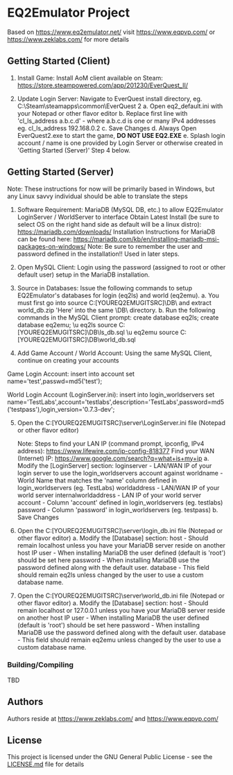 # EQ2Emulator Project

Based on https://www.eq2emulator.net/ visit https://www.eqpvp.com/ or https://www.zeklabs.com/ for more details

## Getting Started (Client)

1. Install Game: Install AoM client available on Steam: https://store.steampowered.com/app/201230/EverQuest_II/

2. Update Login Server: Navigate to EverQuest install directory, eg. C:\Steam\steamapps\common\EverQuest 2
   a. Open eq2_default.ini with your Notepad or other flavor editor
   b. Replace first line with 'cl_ls_address a.b.c.d' - where a.b.c.d is one or many IPv4 addresses
      eg. cl_ls_address 192.168.0.2
   c. Save Changes
   d. Always Open EverQuest2.exe to start the game, **DO NOT USE EQ2.EXE**
   e. Splash login account / name is one provided by Login Server or otherwise created in 'Getting Started (Server)' Step 4 below.

## Getting Started (Server)

Note: These instructions for now will be primarily based in Windows, but any Linux savvy individual should be able to translate the steps

1. Software Requirement: MariaDB (MySQL DB, etc.) to allow EQ2Emulator LoginServer / WorldServer to interface
Obtain Latest Install (be sure to select OS on the right hand side as default will be a linux distro): https://mariadb.com/downloads/
Installation Instructions for MariaDB can be found here: https://mariadb.com/kb/en/installing-mariadb-msi-packages-on-windows/
Note: Be sure to remember the user and password defined in the installation!!  Used in later steps.

2. Open MySQL Client: Login using the password (assigned to root or other default user) setup in the MariaDB installation.


3. Source in Databases: Issue the following commands to setup EQ2Emulator's databases for login (eq2ls) and world (eq2emu).
   a. You must first go into source C:\[YOUREQ2EMUGITSRC]\DB\ and extract world_db.zip 'Here' into the same \DB\ directory.
   b. Run the following commands in the MySQL Client prompt:
create database eq2ls;
create database eq2emu;
\u eq2ls
source C:\[YOUREQ2EMUGITSRC]\DB\ls_db.sql
\u eq2emu
source C:\[YOUREQ2EMUGITSRC]\DB\world_db.sql


4. Add Game Account / World Account: Using the same MySQL Client, continue on creating your accounts

Game Login Account:
insert into account set name='test',passwd=md5('test');

World Login Account (LoginServer.ini):
insert into login_worldservers set name='TestLabs',account='testlabs',description='TestLabs',password=md5('testpass'),login_version='0.7.3-dev';


5. Open the C:\[YOUREQ2EMUGITSRC]\server\LoginServer.ini file (Notepad or other flavor editor)

   Note: Steps to find your LAN IP (command prompt, ipconfig, IPv4 address): https://www.lifewire.com/ip-config-818377
         Find your WAN (Internet) IP: https://www.google.com/search?q=what+is+my+ip
   a. Modify the [LoginServer] section:
      loginserver - LAN/WAN IP of your login server to use the login_worldservers account against
	  worldname - World Name that matches the 'name' column defined in login_worldservers (eg. TestLabs)
	  worldaddress - LAN/WAN IP of your world server
	  internalworldaddress - LAN IP of your world server
	  account - Column 'account' defined in login_worldservers (eg. testlabs)
	  password - Column 'password' in login_worldservers (eg. testpass)
   b. Save Changes
   
6. Open the C:\[YOUREQ2EMUGITSRC]\server\login_db.ini file (Notepad or other flavor editor)
   a. Modify the [Database] section:
      host - Should remain localhost unless you have your MariaDB server reside on another host IP
	  user - When installing MariaDB the user defined (default is 'root') should be set here
	  password - When installing MariaDB use the password defined along with the default user.
	  database - This field should remain eq2ls unless changed by the user to use a custom database name.

7. Open the C:\[YOUREQ2EMUGITSRC]\server\world_db.ini file (Notepad or other flavor editor)
   a. Modify the [Database] section:
      host - Should remain localhost or 127.0.0.1 unless you have your MariaDB server reside on another host IP
	  user - When installing MariaDB the user defined (default is 'root') should be set here
	  password - When installing MariaDB use the password defined along with the default user.
	  database - This field should remain eq2emu unless changed by the user to use a custom database name.

### Building/Compiling

TBD

## Authors

Authors reside at https://www.zeklabs.com/ and https://www.eqpvp.com/

## License

This project is licensed under the GNU General Public License - see the [LICENSE.md](LICENSE.md) file for details